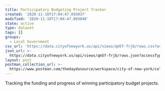 ```yaml
---
title: Participatory Budgeting Project Tracker
created: '2020-11-10T17:04:47.893037'
modified: '2020-11-10T17:04:47.893048'
state: active
type: dataset
tags: []
groups:
  - Local Government
csv_url: 'https://data.cityofnewyork.us/api/views/qm5f-frjb/rows.csv?accessType=DOWNLOAD'
json_url: >-
  https://data.cityofnewyork.us/api/views/qm5f-frjb/rows.json?accessType=DOWNLOAD
layout: post
postman_collection_url: >-
  https://www.postman.com/thedaydasource/workspace/city-of-new-york/collection/15909983-d71df2b2-592f-40a7-8f4e-5ca2cef543c0
---
```

Tracking the funding and progress of winning participatory budget projects.
